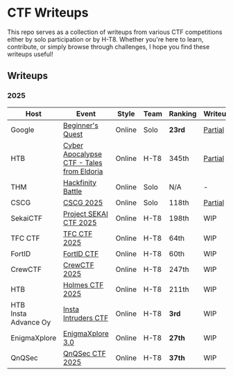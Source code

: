 # CTF Writeups

This repo serves as a collection of writeups from various CTF competitions either by solo participation or by H-T8. Whether you're here to learn, contribute, or simply browse through challenges, I hope you find these writeups useful!

## Writeups

### 2025
| Host | Event | Style | Team | Ranking | Writeup |
|-----------|----------|----------|----------|----------|---------|
| Google | [Beginner's Quest](https://capturetheflag.withgoogle.com/beginners-quest) | Online | Solo | **23rd** | [Partial](https://github.com/ilpakka/ctf/tree/main/2025/Google%20CTF%202025%20-%20Beginner's%20Quest) |
| HTB | [Cyber Apocalypse CTF - Tales from Eldoria](https://ctf.hackthebox.com/event/details/cyber-apocalypse-ctf-2025-tales-from-eldoria-2107) | Online | H-T8 | 345th  | [Partial](https://github.com/ilpakka/ctf/tree/main/2025/Cyber%20Apocalypse%20CTF%202025%20-%20Tales%20from%20Eldoria) |
| THM | [Hackfinity Battle](https://tryhackme.com/room/HackfinityBattle) | Online | Solo | N/A | - |
| CSCG | [CSCG 2025](https://play.cscg.live/) | Online | Solo | 118th | [Partial](https://github.com/ilpakka/ctf/tree/main/2025/CSCG%202025) |
| SekaiCTF | [Project SEKAI CTF 2025](https://2025.ctf.sekai.team/) | Online | H-T8 | 198th | WIP |
| TFC CTF | [TFC CTF 2025](https://ctf.thefewchosen.com/) | Online | H-T8 | 64th | WIP |
| FortID | [FortID CTF](https://fortid.ctfd.io/) | Online | H-T8 | 60th | WIP |
| CrewCTF | [CrewCTF 2025](https://2025.crewc.tf/) | Online | H-T8 | 247th | WIP |
| HTB | [Holmes CTF 2025](https://ctf.hackthebox.com/event/details/holmes-ctf-2025-2536) | Online | H-T8 | 211th | WIP |
| HTB<br>Insta Advance Oy | [Insta Intruders CTF](https://ctf.hackthebox.com/event/details/insta-intruders-ctf-2721) | Online | H-T8 | **3rd** | WIP |
| EnigmaXplore | [EnigmaXplore 3.0](https://enigmaxplore.ctfd.io/) | Online | H-T8 | **27th** | WIP |
| QnQSec | [QnQSec CTF 2025](https://ctf.qnqsec.team/) | Online | H-T8 | **37th** | WIP |
